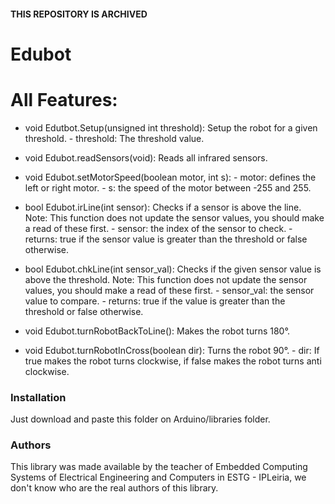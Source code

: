 #### THIS REPOSITORY IS ARCHIVED

# Edubot
# All Features:
  - void Edutbot.Setup(unsigned int threshold): Setup the robot for a given threshold.
        - threshold: The threshold value.

  - void Edubot.readSensors(void): Reads all infrared sensors.

  - void Edubot.setMotorSpeed(boolean motor, int s):
        - motor: defines the left or right motor.
        - s: the speed of the motor between -255 and 255.

  - bool Edubot.irLine(int sensor): Checks if a sensor is above the line. 
Note: This function does not update the sensor values, you should make a read of these first.
        - sensor: the index of the sensor to check.
        - returns: true if the sensor value is greater than the threshold or false otherwise.

  - bool Edubot.chkLine(int sensor_val): Checks if the given sensor value is above the threshold.
Note: This function does not update the sensor values, you should make a read of these first.
        - sensor_val: the sensor value to compare.
        - returns:  true if the value is greater than the threshold or false otherwise.

  - void Edubot.turnRobotBackToLine(): Makes the robot turns 180°.

  - void Edubot.turnRobotInCross(boolean dir): Turns the robot 90°.
        - dir: If true makes the robot turns clockwise, if false makes the robot turns anti clockwise.

### Installation

Just download and paste this folder on Arduino/libraries folder.


### Authors
This library was made available by the teacher of Embedded Computing Systems of Electrical Engineering and Computers in ESTG - IPLeiria, we don't know who are the real authors of this library.
